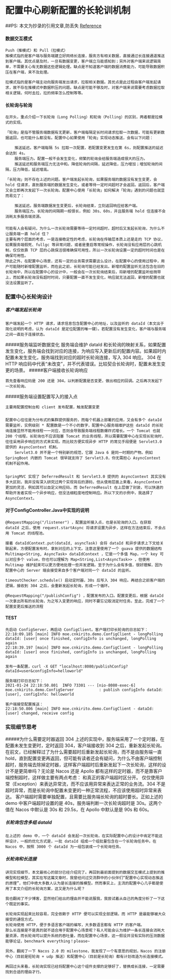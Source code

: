 # 配置中心刷新配置的长轮训机制 
##PS: 本文为抄录的引用文章,防丢失
     [Reference](https://mp.weixin.qq.com/s/IOasvPwq5UJ6nnnj1Z6sRg)


#### 数据交互模式
    Push（推模式）和 Pull（拉模式）
    推模式指的是客户端与服务端建立好网络长连接，服务方有相关数据，直接通过长连接通道推送到客户端。其优点是及时，一旦有数据变更，客户端立马能感知到；另外对客户端来说逻辑简单，不需要关心有无数据这些逻辑处理。缺点是不知道客户端的数据消费能力，可能导致数据积压在客户端，来不及处理。

    拉模式指的是客户端主动向服务端发出请求，拉取相关数据。其优点是此过程由客户端发起请求，故不存在推模式中数据积压的问题。缺点是可能不够及时，对客户端来说需要考虑数据拉取相关逻辑，何时去拉，拉的频率怎么控制等等。

#### 长轮询与轮询
    
    在开头，重点介绍一下长轮询（Long Polling）和轮询（Polling）的区别，两者都是拉模式的实现。

    「轮询」是指不管服务端数据有无更新，客户端每隔定长时间请求拉取一次数据，可能有更新数据返回，也可能什么都没有。配置中心如果使用「轮询」实现动态推送，会有以下问题：

        推送延迟。客户端每隔 5s 拉取一次配置，若配置变更发生在第 6s，则配置推送的延迟会达到 4s。
        服务端压力。配置一般不会发生变化，频繁的轮询会给服务端造成很大的压力。
        推送延迟和服务端压力无法中和。降低轮询的间隔，延迟降低，压力增加；增加轮询的间隔，压力降低，延迟增高。

    「长轮询」则不存在上述的问题。客户端发起长轮询，如果服务端的数据没有发生变更，会 hold 住请求，直到服务端的数据发生变化，或者等待一定时间超时才会返回。返回后，客户端又会立即再次发起下一次长轮询。配置中心使用「长轮询」如何解决「轮询」遇到的问题也就显而易见了：

        推送延迟。服务端数据发生变更后，长轮询结束，立刻返回响应给客户端。
        服务端压力。长轮询的间隔期一般很长，例如 30s、60s，并且服务端 hold 住连接不会消耗太多服务端资源。

#### 

    可能有人会有疑问，为什么一次长轮询需要等待一定时间超时，超时后又发起长轮询，为什么不让服务端一直 hold 住？
    主要有两个层面的考虑，一是连接稳定性的考虑，长轮询在传输层本质上还是走的 TCP 协议，如果服务端假死、fullgc 等异常问题，或者是重启等常规操作，长轮询没有应用层的心跳机制，仅仅依靠 TCP 层的心跳保活很难确保可用性，所以一次长轮询设置一定的超时时间也是在确保可用性。
    除此之外，在配置中心场景，还有一定的业务需求需要这么设计。在配置中心的使用过程中，用户可能随时新增配置监听，而在此之前，长轮询可能已经发出，新增的配置监听无法包含在旧的长轮询中，所以在配置中心的设计中，一般会在一次长轮询结束后，将新增的配置监听给捎带上，而如果长轮询没有超时时间，只要配置一直不发生变化，响应就无法返回，新增的配置也就没法设置监听了。

### 配置中心长轮询设计
##### 客户端发起长轮询
    客户端发起一个 HTTP 请求，请求信息包含配置中心的地址，以及监听的 dataId（本文出于简化说明的考虑，认为 dataId 是定位配置的唯一键）。若配置没有发生变化，客户端与服务端之间一直处于连接状态。

#####服务端监听数据变化
    服务端会维护 dataId 和长轮询的映射关系，如果配置发生变化，服务端会找到对应的连接，为响应写入更新后的配置内容。如果超时内配置未发生变化，服务端找到对应的超时长轮询连接，写入 304 响应。
        304 在 HTTP 响应码中代表“未改变”，并不代表错误。比较契合长轮询时，配置未发生变更的场景。
#####客户端接收长轮询响应

    首先查看响应码是 200 还是 304，以判断配置是否变更，做出相应的回调。之后再次发起下一次长轮询。

#####服务端设置配置写入的接入点

    主要用配置控制台和 client 发布配置，触发配置变更
#####
    配置中心往往是为分布式的集群提供服务的，而每个机器上部署的应用，又会有多个 dataId 需要监听，实例级别 * 配置数是一个不小的数字，配置中心服务端维护这些 dataId 的长轮询连接显然不能用线程一一对应，否则会导致服务端线程数爆炸式增长。一个 Tomcat 也就 200 个线程，长轮询也不应该阻塞 Tomcat 的业务线程，所以需要配置中心在实现长轮询时，往往采用异步响应的方式来实现。而比较方便实现异步 HTTP 的常见手段便是 Servlet3.0 提供的 AsyncContext 机制。
        Servlet3.0 并不是一个特别新的规范，它跟 Java 6 是同一时期的产物。例如 SpringBoot 内嵌的 Tomcat 很早就支持了 Servlet3.0，你无需担心 AsyncContext 机制不起作用。
#####
    SpringMVC 实现了 DeferredResult 和 Servlet3.0 提供的 AsyncContext 其实没有多大区别，我并没有深入研究过两个实现背后的源码，但从使用层面上来看，AsyncContext 更加的灵活，例如其可以自定义响应码，而 DeferredResult 在上层做了封装，可以快速的帮助开发者实现一个异步响应，但没法细粒度地控制响应。所以下文的示例中，我选择了 AsyncContext。


#### 对于ConfigController.Java中实现的说明
    @RequestMapping("/listener") ，配置监听接入点，也是长轮询的入口。在获取 dataId 之后，使用 request.startAsync 将请求设置为异步，这样在方法结束后，不会占用 Tomcat 的线程池。

    接着 dataIdContext.put(dataId, asyncTask) 会将 dataId 和异步请求上下文给关联起来，方便配置发布时，拿到对应的上下文。注意这里使用了一个 guava 提供的数据结构 Multimap<String, AsyncTask> dataIdContext ，它是一个多值 Map，一个 key 可以对应多个 value，你也可以理解为 Map<String,List<AsyncTask>> ，但使用 Multimap 维护起来可以更方便地处理一些并发逻辑。至于为什么会有多值，很好理解，因为配置中心的 Server 端会接受来自多个客户端对同一个 dataId 的监听。

    timeoutChecker.schedule() 启动定时器，30s 后写入 304 响应。再结合之前客户端的逻辑，接收到 304 之后，会重新发起长轮询，形成一个循环。

    @RequestMapping("/publishConfig") ，配置发布的入口。配置变更后，根据 dataId 一次拿出所有的长轮询，为之写入变更的响应，同时不要忘记取消定时任务。至此，完成了一个配置变更后推送的流程

#### TEST
    先启动 ConfigServer，再启动 ConfigClient。客户端打印长轮询的日志如下：
    22:18:09.185 [main] INFO moe.cnkirito.demo.ConfigClient - longPolling dataId: [user] once finished, configInfo is unchanged, longPolling again
    22:18:39.197 [main] INFO moe.cnkirito.demo.ConfigClient - longPolling dataId: [user] once finished, configInfo is unchanged, longPolling again

    发布一条配置，curl -X GET "localhost:8080/publishConfig?dataId=user&configInfo=helloworld"

    服务端打印日志如下：
    2021-01-24 22:18:50.801  INFO 73301 --- [nio-8080-exec-6] moe.cnkirito.demo.ConfigServer           : publish configInfo dataId: [user], configInfo: helloworld

    客户端接受配置推送：
    22:18:50.806 [main] INFO moe.cnkirito.demo.ConfigClient - dataId: [user] changed, receive config

### 实现细节思考
#####为什么需要定时器返回 304
    上述的实现中，服务端采用了一个定时器，在配置未发生变更时，定时返回 304，客户端接收到 304 之后，重新发起长轮询。在前文，已经解释过了为什么需要超时后重新发起长轮询，而不是由服务端一直 hold，直到配置变更再返回，但可能有读者还会有疑问，为什么不由客户端控制超时，服务端去除掉定时器，这样客户端超时后重新发起下一次长轮询，这样的设计不是更简单吗？无论是 Nacos 还是 Apollo 都有这样的定时器，而不是靠客户端控制超时，这样做主要有两点考虑：
        和真正的客户端超时区分开。
        仅仅使用异常（Exception）来表达异常流，而不应该用异常来表达正常的业务流。304 不是超时异常，而是长轮询中配置未变更的一种正常流程，不应该使用超时异常来表达。
    客户端超时需要单独配置，且需要比服务端长轮询的超时要长。正如上述的 demo 中客户端超时设置的是 40s，服务端判断一次长轮询超时是 30s。这两个值在 Nacos 中默认是 30s 和 29.5s，在 Apollo 中默认是是 90s 和 60s。
##### 长轮询包含多组 dataId
    在上述的 demo 中，一个 dataId 会发起一次长轮询，在实际配置中心的设计中肯定不能这样设计，一般的优化方式是，一批 dataId 组成一个组批量包含在一个长轮询任务中。在 Nacos 中，按照 3000 个 dataId 为一组包装成一个长轮询任务。

##### 长轮询和长连接
    讲完实现细节，本文最核心的部分已经介绍完了。再回到最前面提到的数据交互模式上提到的推模型和拉模型，其实在写这篇文章时，我曾经问过交流群中的小伙伴们“配置中心实现动态推送的原理”，他们中绝大多数人认为是长连接的推模型。然而事实上，主流的配置中心几乎都是使用了本文介绍的长轮询方案，这又是为什么呢？

    我也翻阅了不少博客，显然他们给出的理由并不能说服我，我尝试着从自己的角度分析了一下这个既定的事实。

    长轮询实现起来比较容易，完全依赖于 HTTP 便可以实现全部逻辑，而 HTTP 是最能够被大众接受的通信方式。
    长轮询使用 HTTP，便于多语言客户端的编写，大多数语言都有 HTTP 的客户端。
    那么长连接是不是真的就不适合用于配置中心场景呢？有人可能会认为维护一条长连接会消耗大量资源，而长轮询可以提升系统的吞吐量，而在配置中心场景，这一假设并没有实际的压测数据能够论证，benchmark everything！please~

    另外，翻阅了一下 Nacos 2.0 的 milestone，我发现了一个有意思的规划，Nacos 的注册中心（目前是短轮询 + udp 推送）和配置中心（目前是长轮询）都有计划改造为长连接模式。

    再回过头来看，长轮询实现已经将配置中心这个组件支撑的足够好了，替换成长连接，一定需要找到合适的理由才行。